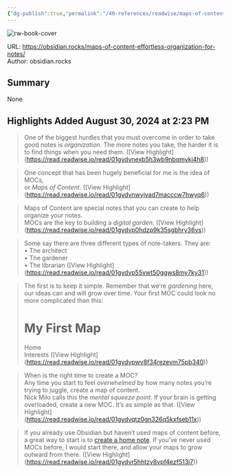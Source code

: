 ```yaml
---
{"dg-publish":true,"permalink":"/40-references/readwise/maps-of-content-effortless-organization-for-notes-obsidian-rocks/","tags":["rw/articles"]}
---
```



![rw-book-cover](https://obsidian.rocks/wp-content/uploads/2023/03/geojango-maps-Z8UgB80_46w-unsplash.jpg)

  

URL: <https://obsidian.rocks/maps-of-content-effortless-organization-for-notes/>  
Author: obsidian.rocks

## Summary

None

## Highlights Added August 30, 2024 at 2:23 PM

> One of the biggest hurdles that you must overcome in order to take good notes is *organization*. The more notes you take, the harder it is to find things when you need them. ([View Highlight] (<https://read.readwise.io/read/01gydvnexb5h3wb9nbqmykj4h8>))

> One concept that has been hugely beneficial for me is the idea of MOCs,  
> or *Maps of Content*. ([View Highlight] (<https://read.readwise.io/read/01gydvnwyjvad7macccw7hwyq6>))

> Maps of Content are special notes that you can create to help organize your notes.  
> MOCs are the key to building a *digital garden*. ([View Highlight] (<https://read.readwise.io/read/01gydvp0hdzp9k35sgbhry36vs>))

> Some say there are three different types of note-takers. They are:  
> • The architect  
> • The gardener  
> • The librarian ([View Highlight] (<https://read.readwise.io/read/01gydvp55vwt50ggws8my7ky31>))

> The first is to keep it simple. Remember that we’re *gardening* here, our ideas can and will grow over time. Your first MOC could look no more complicated than this:
> # My First Map
> Home  
> Interests ([View Highlight] (<https://read.readwise.io/read/01gydvpwv8f34rezevm75pb340>))

> When is the right time to create a MOC?  
> Any time you start to feel *overwhelmed* by how many notes you’re trying to juggle, create a map of content.  
> Nick Milo calls this the *mental squeeze point*. If your brain is getting overloaded, create a new MOC. It’s as simple as that. ([View Highlight] (<https://read.readwise.io/read/01gydvqtz0gn326q5kxfseb11x>))

> If you already use Obsidian but haven’t used maps of content before, a great way to start is to [create a home note](https://obsidian.rocks/home-notes-in-obsidian-with-examples/). If you’ve never used MOCs before, I would start there, and allow your maps to grow outward from there. ([View Highlight] (<https://read.readwise.io/read/01gydvr5hhtzy8vpf4ezf513j7>))

